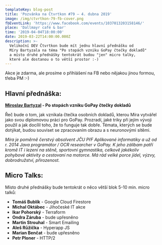```yaml
---
templateKey: blog-post
title: 'Pozvánka na Čtvrtkon #79 – 4. dubna 2019'
image: /img/ctvrtkon-79-fb-cover.png
fbEventLink: 'https://www.facebook.com/events/1037013203158146/'
place: 'Dallmayr café & bar'
time: '2019-04-04T18:00:00'
date: 2019-03-22T14:00:00.000Z
description: >-
  Velikoční DEV Čtvrtkon bude mít jednu hlavní přednášku od 
  Míry Bartyzala na téma "Po stopách vzniku GoPay čtečky dokladů"
  a místo druhé přednášky tentokrát budou "jen" micro talky, 
  které ale dostanou o to větší prostor :-)
---
```

Akce je zdarma, ale prosíme o přihlášení na FB nebo nějakou jinou formou, třeba PM :-)

## Hlavní přednáška:

**[Miroslav Bartyzal](https://www.linkedin.com/in/miroslavbartyzal/) - Po stopách vzniku GoPay čtečky dokladů**

Řeč bude o tom, jak vznikala čtečka osobních dokladů, kterou Míra vytvářel jako svou diplomovou práci pro GoPay. Prozradí, jaké triky při jejím vývoji použil a jak docílil toho, že to funguje tak dobře. Témata, kterých se bude dotýkat, budou souviset se zpracovaním obrazu a s neuronovými sítěmi.

_Míra je poměrně čerstvý absolvent JČU PřF Aplikované informatiky a už od r. 2014 Java programátor / OCR researcher v GoPay. K jeho zálibam patří kromě IT i lezení na stěně, sportovní gymnastika, celkově jakékoliv pohybové aktivity a cestovaní na motorce. Má rád velké porce jídel, výzvy, dobrodružství, přirozenost._

## Micro Talks:

Místo druhé přednášky bude tentokrát o něco větší blok  5-10 min. micro talků:

- **Tomáš Bublík** - Google Cloud Firestore
- **Michal Oktábec** - Jihočeské IT akce
- **Ikar Pohorský** - Terraform
- **Ondra Záruba** - bude upřesněno	
- **Martin Strouhal** - Smart Emailing
- **Aleš Růžička** - Hyperapp JS
- **Marian Benčat** - bude upřesněno
- **Petr Ploner** - HTTP/2